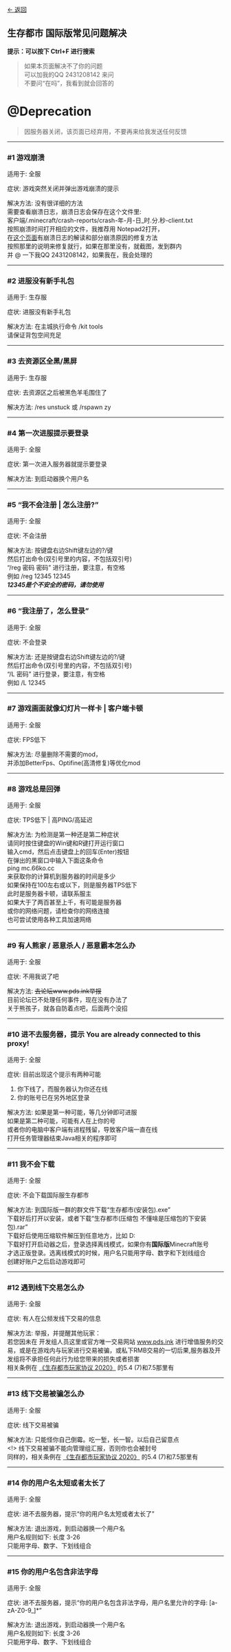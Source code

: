 [<- 返回](https://github.com/MrXiaoM/LivingCityFAQ/blob/master/README.md)  

## 生存都市 国际版常见问题解决
**提示：可以按下 Ctrl+F 进行搜索**
> 如果本页面解决不了你的问题  
> 可以加我的QQ 2431208142 来问  
> 不要问“在吗”，我看到就会回答的

# @Deprecation
> 因服务器关闭，该页面已经弃用，不要再来给我发送任何反馈
------------------------------

### #1 游戏崩溃  
适用于: 全服

症状: 游戏突然关闭并弹出游戏崩溃的提示

解决方法: 没有很详细的方法  
需要查看崩溃日志，崩溃日志会保存在这个文件里:  
客户端/.minecraft/crash-reports/crash-年-月-日_时.分.秒-client.txt  
按照崩溃时间打开相应的文件，我推荐用 Notepad2打开，  
在[这个页面](https://github.com/MrXiaoM/LivingCityFAQ/blob/master/crash.md)有崩溃日志的解读和部分崩溃原因的修复方法  
按照那里的说明来修复就行，如果在那里没有，就截图，发到群内  
并 @ 一下我QQ 2431208142，如果我在，我会处理的  
***
### #2 进服没有新手礼包  
适用于: 生存服

症状: 进服没有新手礼包

解决方法: 在主城执行命令 /kit tools  
请保证背包空间充足
***
### #3 去资源区全黑/黑屏  
适用于: 生存服

症状: 去资源区之后被黑色羊毛围住了

解决方法: /res unstuck 或 /rspawn zy
***
### #4 第一次进服提示要登录  
适用于: 全服

症状: 第一次进入服务器就提示要登录

解决方法: 到启动器换个用户名
***
### #5 “我不会注册 | 怎么注册?”  
适用于: 全服

症状: 不会注册

解决方法: 按键盘右边Shift键左边的?/键  
然后打出命令(双引号里的内容，不包括双引号)  
“/reg 密码 密码” 进行注册，要注意，有空格  
例如 /reg 12345 12345  
***12345是个不安全的密码，请勿使用***
***
### #6 “我注册了，怎么登录”  
适用于: 全服

症状: 不会登录

解决方法: 还是按键盘右边Shift键左边的?/键  
然后打出命令(双引号里的内容，不包括双引号)  
“/L 密码” 进行登录，要注意，有空格  
例如 /L 12345
***
### #7 游戏画面就像幻灯片一样卡 | 客户端卡顿  
适用于: 全服

症状: FPS低下

解决方法: 尽量删除不需要的mod，  
并添加BetterFps、Optifine(高清修复)等优化mod
***
### #8 游戏总是回弹  
适用于: 全服

症状: TPS低下 | 高PING/高延迟  

解决方法: 为检测是第一种还是第二种症状  
请同时按住键盘的Win键和R键打开运行窗口  
输入cmd，然后点击键盘上的回车(Enter)按钮  
在弹出的黑窗口中输入下面这条命令  
ping mc.66ko.cc  
来获取你的计算机到服务器的时间是多少  
如果保持在100左右或以下，则是服务器TPS低下  
此时是服务器卡顿，请联系服主  
如果大于了两百甚至上千，有可能是服务器  
或你的网络问题，请检查你的网络连接  
也可尝试使用各种工具加速网络  
***
### #9 有人熊家 / 恶意杀人 / 恶意霸本怎么办  
适用于: 全服

症状: 不用我说了吧

解决方法: ~~去论坛www.pds.ink举报~~  
目前论坛已不处理任何事件，现在没有办法了  
关于熊孩子，就各自防着点吧，后面两个没招
***
### #10 进不去服务器，提示 You are already connected to this proxy!  
适用于: 全服

症状: 目前出现这个提示有两种可能  
1. 你下线了，而服务器认为你还在线  
2. 你的账号已在另外地区登录

解决方法:
如果是第一种可能，等几分钟即可进服  
如果是第二种可能，可能有人在上你的号  
或者你的电脑中客户端有进程残留，导致客户端一直在线  
打开任务管理器结束Java相关的程序即可
***
### #11 我不会下载  
适用于: 全服

症状: 不会下载国际服生存都市

解决方法: 到国际版一群的群文件下载“生存都市(安装包).exe”  
下载好后打开以安装，或者下载“生存都市(压缩包 不懂啥是压缩包的下安装包).rar”  
下载好后使用压缩软件解压到任意地方，比如 D:\
下载好打开启动器之后，登录选择离线模式，如果你有**国际版**Minecraft账号  
才选正版登录。选离线模式的时候，用户名只能用字母、数字和下划线组合  
创建好账户之后启动游戏即可
***
### #12 遇到线下交易怎么办  
适用于: 全服

症状: 有人在公频发线下交易的信息

解决方法: 举报，并提醒其他玩家：  
若您因未在 开发组人员这里或官方唯一交易网站 www.pds.ink 进行增值服务的交易，或是在游戏内与玩家进行交易被骗，或私下RMB交易的一切后果,服务器及开发组将不承担任何此行为给您带来的损失或者损害  
相关条例在 [《生存都市玩家协议 2020》](http://www.pds.ink/forum.php?mod=viewthread&tid=839&fromuid=6) 的5.4 (7)和7.5那里有
***
### #13 线下交易被骗怎么办  
适用于: 全服

症状: 线下交易被骗

解决方法: 只能怪你自己倒霉。吃一堑，长一智。以后自己留意点  
<!> 线下交易被骗不能向管理组汇报，否则你也会被封号  
同样的，相关条例在 [《生存都市玩家协议 2020》](http://www.pds.ink/forum.php?mod=viewthread&tid=839&fromuid=6) 的5.4 (7)和7.5那里有
***
### #14 你的用户名太短或者太长了  
适用于: 全服  

症状: 进不去服务器，提示“你的用户名太短或者太长了”

解决方法: 退出游戏，到启动器换一个用户名  
用户名规则如下: 长度 3-26  
只能用字母、数字、下划线组合  
***
### #15 你的用户名包含非法字母  
适用于: 全服  

症状: 进不去服务器，提示“你的用户名包含非法字母，用户名里允许的字母: [a-zA-Z0-9_]*”

解决方法: 退出游戏，到启动器换一个用户名  
用户名规则如下: 长度 3-26  
只能用字母、数字、下划线组合

<br/><br/><br/><br/><br/><br/><br/><br/><br/><br/><br/><br/><br/><br/><br/><br/><br/><br/><br/><br/>
你已经到达了世界的尽头  
![到底啦](https://s1.hdslb.com/bfs/seed/bplus-common/dynamic-assets/end.png)
